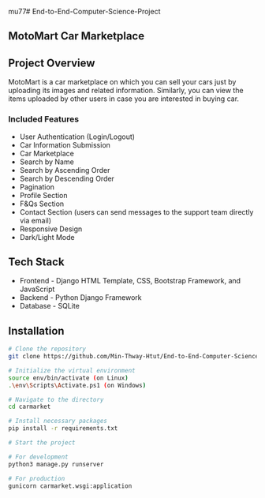 mu77# End-to-End-Computer-Science-Project

## MotoMart Car Marketplace

## Project Overview
MotoMart is a car marketplace on which you can sell your cars just by uploading its images and related information. Similarly, you can view the items uploaded by other users in case you are interested in buying car.

### Included Features
- User Authentication (Login/Logout)
- Car Information Submission
- Car Marketplace
- Search by Name
- Search by Ascending Order
- Search by Descending Order
- Pagination
- Profile Section
- F&Qs Section
- Contact Section (users can send messages to the support team directly via email)
- Responsive Design
- Dark/Light Mode

## Tech Stack

- Frontend - Django HTML Template, CSS, Bootstrap Framework, and JavaScript
- Backend - Python Django Framework
- Database - SQLite

## Installation

```bash
# Clone the repository
git clone https://github.com/Min-Thway-Htut/End-to-End-Computer-Science-Project.git

# Initialize the virtual environment
source env/bin/activate (on Linux)
.\env\Scripts\Activate.ps1 (on Windows)

# Navigate to the directory
cd carmarket

# Install necessary packages
pip install -r requirements.txt

# Start the project

# For development
python3 manage.py runserver

# For production
gunicorn carmarket.wsgi:application


